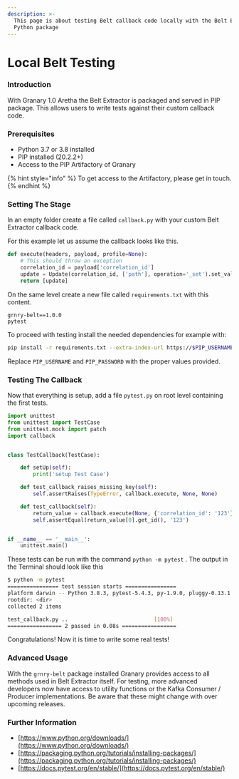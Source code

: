 ```yaml
---
description: >-
  This page is about testing Belt callback code locally with the Belt Extractor
  Python package
---
```


# Local Belt Testing

### Introduction

With Granary 1.0 Aretha the Belt Extractor is packaged and served in PIP package. This allows users to write tests against their custom callback code.

### Prerequisites

* Python 3.7 or 3.8 installed
* PIP installed \(20.2.2+\)
* Access to the PIP Artifactory of Granary

{% hint style="info" %}
To get access to the Artifactory, please get in touch.
{% endhint %}

### Setting The Stage

In an empty folder create a file called `callback.py` with your custom Belt Extractor callback code.

For this example let us assume the callback looks like this.

```python
def execute(headers, payload, profile=None):
    # This should throw an exception
    correlation_id = payload['correlation_id']
    update = Update(correlation_id, ['path'], operation='_set').set_value('Test')
    return [update]

```

On the same level create a new file called `requirements.txt` with this content.

```text
grnry-belt==1.0.0
pytest
```

To proceed with testing install the needed dependencies for example with:

```bash
pip install -r requirements.txt --extra-index-url https://$PIP_USERNAME:$PIP_PASSWORD@artifactory.syncier.cloud/artifactory/api/pypi/analytics-pypi-release/simple
```

Replace `PIP_USERNAME` and `PIP_PASSWORD` with the proper values provided.

### Testing The Callback

Now that everything is setup, add a file `pytest.py` on root level containing the first tests.

```python
import unittest
from unittest import TestCase
from unittest.mock import patch
import callback


class TestCallback(TestCase):

    def setUp(self):
        print('setup Test Case')

    def test_callback_raises_missing_key(self):
        self.assertRaises(TypeError, callback.execute, None, None)

    def test_callback(self):
        return_value = callback.execute(None, {'correlation_id': '123'})
        self.assertEqual(return_value[0].get_id(), '123')


if __name__ == '__main__':
    unittest.main()

```

These tests can be run with the command `python -m pytest` . The output in the Terminal should look like this

```bash
$ python -m pytest 
================ test session starts ================
platform darwin -- Python 3.8.3, pytest-5.4.3, py-1.9.0, pluggy-0.13.1
rootdir: <dir>
collected 2 items                                   

test_callback.py ..                           [100%]
================= 2 passed in 0.08s =================
```

Congratulations! Now it is time to write some real tests!

### Advanced Usage

With the `grnry-belt`  package installed Granary provides access to all methods used in Belt Extractor itself. For testing, more advanced developers now have access to utility functions or the Kafka Consumer / Producer implementations. Be aware that these might change with over upcoming releases. 

### Further Information

* [https://www.python.org/downloads/](https://www.python.org/downloads/)
* [https://packaging.python.org/tutorials/installing-packages/](https://packaging.python.org/tutorials/installing-packages/)
* [https://docs.pytest.org/en/stable/](https://docs.pytest.org/en/stable/)

